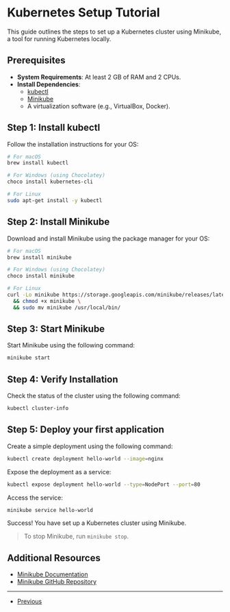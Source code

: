 # Kubernetes Setup Tutorial

This guide outlines the steps to set up a Kubernetes cluster using Minikube, a tool for running Kubernetes locally.

## Prerequisites

- **System Requirements**: At least 2 GB of RAM and 2 CPUs.
- **Install Dependencies**:
  - [kubectl](https://kubernetes.io/docs/tasks/tools/install-kubectl/)
  - [Minikube](https://minikube.sigs.k8s.io/docs/start/)
  - A virtualization software (e.g., VirtualBox, Docker).

## Step 1: Install kubectl

Follow the installation instructions for your OS:

```bash
# For macOS
brew install kubectl

# For Windows (using Chocolatey)
choco install kubernetes-cli

# For Linux
sudo apt-get install -y kubectl
```

## Step 2: Install Minikube

Download and install Minikube using the package manager for your OS:

```bash
# For macOS
brew install minikube

# For Windows (using Chocolatey)
choco install minikube

# For Linux
curl -Lo minikube https://storage.googleapis.com/minikube/releases/latest/minikube-linux-amd64 \
  && chmod +x minikube \
  && sudo mv minikube /usr/local/bin/
```

## Step 3: Start Minikube

Start Minikube using the following command:

```bash
minikube start
```

## Step 4: Verify Installation

Check the status of the cluster using the following command:

```bash
kubectl cluster-info
```

## Step 5: Deploy your first application

Create a simple deployment using the following command:

```bash
kubectl create deployment hello-world --image=nginx
```

Expose the deployment as a service:

```bash
kubectl expose deployment hello-world --type=NodePort --port=80
```

Access the service:

```bash
minikube service hello-world
```

Success! You have set up a Kubernetes cluster using Minikube.

> To stop Minikube, run `minikube stop`.

## Additional Resources

- [Minikube Documentation](https://minikube.sigs.k8s.io/docs/)
- [Minikube GitHub Repository](https://github.com/kubernetes/minikube)

---

- [Previous](./3-components.md)
